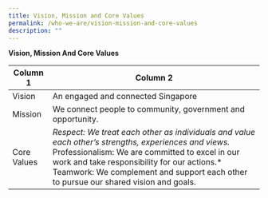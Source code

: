 ```yaml
---
title: Vision, Mission and Core Values
permalink: /who-we-are/vision-mission-and-core-values
description: ""
---
```

**Vision, Mission And Core Values**



| Column 1 | Column 2 | 
| -------- | -------- | 
| Vision | An engaged and connected Singapore |
| Mission    | We connect people to community, government and opportunity.    | 
| Core Values  | *Respect: We treat each other as individuals and value each other’s strengths, experiences and views.* Professionalism: We are committed to excel in our work and take responsibility for our actions.* Teamwork: We complement and support each other to pursue our shared vision and goals. |